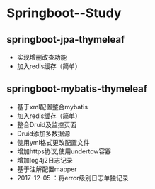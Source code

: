 # Springboot--Study
## springboot-jpa-thymeleaf
   * 实现增删改查功能
   * 加入redis缓存（简单）
## springboot-mybatis-thymeleaf
   * 基于xml配置整合mybatis
   * 加入redis缓存（简单）
   * 整合Druid及监控页面
   * Druid添加多数据源
   * 使用yml格式更改配置文件
   * 增加https协议,使用undertow容器
   * 增加log4j2日志记录
   * 基于注解配置mapper
   * 2017-12-05 ：将error级别日志单独记录